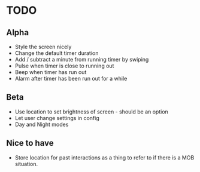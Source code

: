 # TODO

## Alpha

* Style the screen nicely
* Change the default timer duration
* Add / subtract a minute from running timer by swiping
* Pulse when timer is close to running out
* Beep when timer has run out
* Alarm after timer has been run out for a while


## Beta

* Use location to set brightness of screen - should be an option
* Let user change settings in config
* Day and Night modes

## Nice to have

* Store location for past interactions as a thing to refer to if there is a MOB situation.
